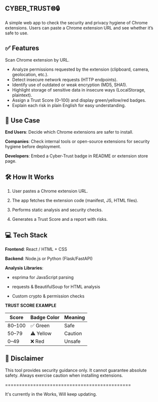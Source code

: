  ## CYBER_TRUST🌐🔒

A simple web app to check the security and privacy hygiene of Chrome extensions. Users can paste a Chrome extension URL and see whether it’s safe to use.

## ✅ Features

Scan Chrome extension by URL.

- Analyze permissions requested by the extension (clipboard, camera, geolocation, etc.).
- Detect insecure network requests (HTTP endpoints).
- Identify use of outdated or weak encryption (MD5, SHA1).
- Highlight storage of sensitive data in insecure ways (LocalStorage, plaintext).
- Assign a Trust Score (0–100) and display green/yellow/red badges.
- Explain each risk in plain English for easy understanding.

## 🎯 Use Case

  **End Users**: Decide which Chrome extensions are safer to install.

 **Companies**: Check internal tools or open-source extensions for security hygiene before deployment.

  **Developers**: Embed a Cyber-Trust badge in README or extension store page.

## 🛠️ How It Works

1. User pastes a Chrome extension URL.

2. The app fetches the extension code (manifest, JS, HTML files).

3. Performs static analysis and security checks.

4. Generates a Trust Score and a report with risks.

## 💻 Tech Stack

**Frontend**: React / HTML + CSS

**Backend**: Node.js or Python (Flask/FastAPI)

**Analysis Libraries**:

  - esprima for JavaScript parsing

  - requests & BeautifulSoup for HTML analysis

  - Custom crypto & permission checks

**TRUST SCORE EXAMPLE**

| Score  | Badge Color | Meaning |
| ------ | ----------- | ------- |
| 80–100 | ✅ Green     | Safe    |
| 50–79  | ⚠️ Yellow   | Caution |
| 0–49   | ❌ Red       | Unsafe  |

## 🔐 Disclaimer

This tool provides security guidance only. It cannot guarantee absolute safety. Always exercise caution when installing extensions.


=============================================

It's currently in the Works, Will keep updating.
